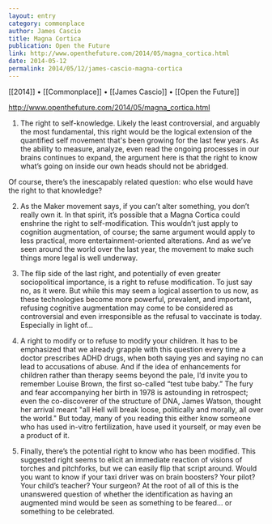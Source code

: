 ```yaml
---
layout: entry
category: commonplace
author: James Cascio
title: Magna Cortica
publication: Open the Future
link: http://www.openthefuture.com/2014/05/magna_cortica.html
date: 2014-05-12
permalink: 2014/05/12/james-cascio-magna-cortica
---
```


[[2014]] • [[Commonplace]] • [[James Cascio]] • [[Open the Future]]

http://www.openthefuture.com/2014/05/magna_cortica.html

1. The right to self-knowledge. Likely the least controversial, and arguably the most fundamental, this right would be the logical extension of the quantified self movement that's been growing for the last few years. As the ability to measure, analyze, even read the ongoing processes in our brains continues to expand, the argument here is that the right to know what’s going on inside our own heads should not be abridged.

Of course, there’s the inescapably related question: who else would have the right to that knowledge?

2. As the Maker movement says, if you can’t alter something, you don’t really own it. In that spirit, it’s possible that a Magna Cortica could enshrine the right to self-modification. This wouldn’t just apply to cognition augmentation, of course; the same argument would apply to less practical, more entertainment-oriented alterations. And as we’ve seen around the world over the last year, the movement to make such things more legal is well underway.

3. The flip side of the last right, and potentially of even greater sociopolitical importance, is a right to refuse modification. To just say no, as it were. But while this may seem a logical assertion to us now, as these technologies become more powerful, prevalent, and important, refusing cognitive augmentation may come to be considered as controversial and even irresponsible as the refusal to vaccinate is today. Especially in light of…

4. A right to modify or to refuse to modify your children. It has to be emphasized that we already grapple with this question every time a doctor prescribes ADHD drugs, when both saying yes and saying no can lead to accusations of abuse. And if the idea of enhancements for children rather than therapy seems beyond the pale, I’d invite you to remember Louise Brown, the first so-called “test tube baby.” The fury and fear accompanying her birth in 1978 is astounding in retrospect; even the co-discoverer of the structure of DNA, James Watson, thought her arrival meant "all Hell will break loose, politically and morally, all over the world." But today, many of you reading this either know someone who has used in-vitro fertilization, have used it yourself, or may even be a product of it.

5. Finally, there’s the potential right to know who has been modified. This suggested right seems to elicit an immediate reaction of visions of torches and pitchforks, but we can easily flip that script around. Would you want to know if your taxi driver was on brain boosters? Your pilot? Your child’s teacher? Your surgeon? At the root of all of this is the unanswered question of whether the identification as having an augmented mind would be seen as something to be feared… or something to be celebrated.